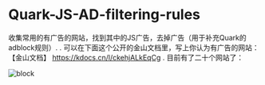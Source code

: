# Quark-JS-AD-filtering-rules
收集常用的有广告的网站，找到其中的JS广告，去掉广告（用于补充Quark的adblock规则）.
.
可以在下面这个公开的金山文档里，写上你认为有广告的网站：
【金山文档】 https://kdocs.cn/l/ckehjALkEqCg
.
目前有了二十个网站了：



![block](https://user-images.githubusercontent.com/31699390/184626618-3cd53ef6-eb04-4f60-8127-a8439599cbc1.png)
